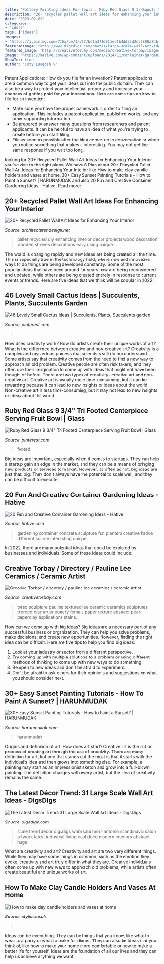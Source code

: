 ```yaml
---
title: "Pottery Painting Ideas For Bowls : Ruby Red Glass 9 3/4&quot; Tri Footed Centerpiece Serving Fruit Bowl"
description: "20+ recycled pallet wall art ideas for enhancing your interior"
date: "2023-02-05"
categories:
- "ideas"
tags: ["ideas"]
images:
- "https://i.pinimg.com/736x/be/1a/37/be1a379d011edfb4dd55d2dc1880a84b.jpg"
featuredImage: "http://www.digsdigs.com/photos/large-scale-wall-art-ideas-31.jpg"
featured_image: "http://creativetorbay.com/media/creative-torbay/images/textured-pierced-torso.jpg"
image: "https://hative.com/wp-content/uploads/2014/11/container-gardening-ideas/9-concrete-sculpture-gardening.jpg"
ShowToc: true
author: "Coty Langosh V"
---
```



Patent Applications: How do you file for an invention?
Patent applications are a common way to get your ideas out into the public domain. They can also be a way to protect your intellectual property and increase your chances of getting paid for your innovations. Here are some tips on how to file for an invention: 
- Make sure you have the proper paperwork in order to filing an application. This includes a patent application, published works, and any other supporting information. 
- Be prepared to answer many questions from researchers and patent applicants. It can be helpful to have an idea of what you're trying to create before you start filing. 
- File as soon as possible after the idea comes up in conversation or when you notice something that makes it interesting. You may not get the same response if you wait too long.

	

		
looking for 20+ Recycled Pallet Wall Art Ideas for Enhancing Your Interior you've visit to the right place. We have 8 Pics about 20+ Recycled Pallet Wall Art Ideas for Enhancing Your Interior like How to make clay candle holders and vases at home, 30+ Easy Sunset Painting Tutorials - How to Paint a Sunset? | HARUNMUDAK and also 20 Fun and Creative Container Gardening Ideas - Hative. Read more:
		
    
## 20+ Recycled Pallet Wall Art Ideas For Enhancing Your Interior

<img loading=lazy src="http://cdn.architecturendesign.net/wp-content/uploads/2015/06/AD-Pallet-Wall-Art-3.jpg" onerror="this.onerror=null;this.src='https://tse2.mm.bing.net/th?id=OIP.aqv6cNnEDFre0O4e9gOsKwHaMZ&amp;pid=15.1';" alt="20+ Recycled Pallet Wall Art Ideas for Enhancing Your Interior">

_Source: architecturendesign.net_

>pallet recycled diy enhancing interior decor projects wood decoration wooden shelves decorations easy using unique. 

	

The world is changing rapidly and new ideas are being created all the time. This is especially true in the technology field, where new and innovative ways to do things are being developed constantly. Some of the most popular ideas that have been around for years now are being reconsidered and updated, while others are being created entirely in response to current events or trends. Here are five ideas that we think will be popular in 2022:

    
## 46 Lovely Small Cactus Ideas | Succulents, Plants, Succulents Garden

<img loading=lazy src="https://i.pinimg.com/736x/be/1a/37/be1a379d011edfb4dd55d2dc1880a84b.jpg" onerror="this.onerror=null;this.src='https://tse1.mm.bing.net/th?id=OIP.6hGwot-MjEiOQ-DKlm9y1wHaJ3&amp;pid=15.1';" alt="46 Lovely Small Cactus Ideas | Succulents, Plants, Succulents garden">

_Source: pinterest.com_

>. 

	

How does creativity work? How do artists create their unique works of art? What is the difference between creative and non-creative art?
Creativity is a complex and mysterious process that scientists still do not understand. Some artists say that creativity comes from the need to find a new way to approach an old problem. Creative people are often risk takers, and they often use their imagination to come up with ideas that might not have been thought of before. There are two types of creativity- creative art and non-creative art. Creative art is usually more time-consuming, but it can be rewarding because it can lead to new insights or ideas about the world. Non-creative art is less time-consuming, but it may not lead to new insights or ideas about the world.

    
## Ruby Red Glass 9 3/4&quot; Tri Footed Centerpiece Serving Fruit Bowl | Glass

<img loading=lazy src="https://i.pinimg.com/736x/76/a7/33/76a7336f210997183405e4ebf2acb494.jpg" onerror="this.onerror=null;this.src='https://tse1.mm.bing.net/th?id=OIP.VLSXZsT9E9OtC3JTCCoq6gHaFC&amp;pid=15.1';" alt="Ruby Red Glass 9 3/4&quot; Tri Footed Centerpiece Serving Fruit Bowl | Glass">

_Source: pinterest.com_

>footed. 

	

Big ideas are important, especially when it comes to startups. They can help a startup gain an edge in the market, and they can be a means of bringing new products or services to market. However, as often as not, big ideas are just that: big. They don't always have the potential to scale well, and they can be difficult to execute.

    
## 20 Fun And Creative Container Gardening Ideas - Hative

<img loading=lazy src="https://hative.com/wp-content/uploads/2014/11/container-gardening-ideas/9-concrete-sculpture-gardening.jpg" onerror="this.onerror=null;this.src='https://tse2.mm.bing.net/th?id=OIP.cbD5ktlbGPAkDhat5Q9BvAHaIc&amp;pid=15.1';" alt="20 Fun and Creative Container Gardening Ideas - Hative">

_Source: hative.com_

>gardening container concrete sculpture fun planters creative hative different source interesting unique. 

	

In 2022, there are many potential ideas that could be explored by businesses and individuals. Some of these ideas could include: 

    
## Creative Torbay / Directory / Pauline Lee Ceramics / Ceramic Artist

<img loading=lazy src="http://creativetorbay.com/media/creative-torbay/images/textured-pierced-torso.jpg" onerror="this.onerror=null;this.src='https://tse4.mm.bing.net/th?id=OIP.p5IRrF3I_wBLSYDdO-15OAHaL0&amp;pid=15.1';" alt="Creative Torbay / directory / pauline lee ceramics / ceramic artist">

_Source: creativetorbay.com_

>torso sculpture pauline textured lee ceramic ceramics sculptures pierced clay artist pottery female paper texture abstract pearl paperclay applications stains. 

	

How can we come up with big ideas?
Big ideas are a necessary part of any successful business or organization. They can help you solve problems, make decisions, and create new opportunities. However, finding the right idea can be difficult. Here are five tips to help you find big ideas:
1. Look at your industry or sector from a different perspective.
2. Try coming up with multiple solutions to a problem or using different methods of thinking to come up with new ways to do something.
3. Be open to new ideas and don’t be afraid to experiment.
4. Don’t be afraid to ask others for their opinions and suggestions on what you should consider next.

    
## 30+ Easy Sunset Painting Tutorials - How To Paint A Sunset? | HARUNMUDAK

<img loading=lazy src="https://www.harunmudak.com/wp-content/uploads/2020/12/sunset-painting-11-712x1024.jpg" onerror="this.onerror=null;this.src='https://tse3.mm.bing.net/th?id=OIP.LbkAyJ_BdIOVk6s7pSXaMwHaKp&amp;pid=15.1';" alt="30+ Easy Sunset Painting Tutorials - How to Paint a Sunset? | HARUNMUDAK">

_Source: harunmudak.com_

>harunmudak. 

	

Origins and definition of art: How does art start?
Creative art is the act or process of creating art through the use of creativity. There are many definition for art, but one that stands out the most is that it starts with the individual’s idea and then grows into something else. For example, a painting may start as an Impressionist sketch and grow into a full-blown painting. The definition changes with every artist, but the idea of creativity remains the same.

    
## The Latest Décor Trend: 31 Large Scale Wall Art Ideas - DigsDigs

<img loading=lazy src="http://www.digsdigs.com/photos/large-scale-wall-art-ideas-31.jpg" onerror="this.onerror=null;this.src='https://tse1.mm.bing.net/th?id=OIP.UaktuL5Hmf-YMRsF4fD70QHaKO&amp;pid=15.1';" alt="The Latest Décor Trend: 31 Large Scale Wall Art Ideas - DigsDigs">

_Source: digsdigs.com_

>scale trend decor digsdigs wabi sabi mora antonio scandinavia salon artwork latest industrial living cool deco modern interiors abstract huge. 

	

What are creativity and art?
Creativity and art are two very different things. While they may have some things in common, such as the emotion they evoke, creativity and art truly differ in what they are. Creative individuals often come up with new ways to approach old problems, while artists often create beautiful and unique works of art.

    
## How To Make Clay Candle Holders And Vases At Home

<img loading=lazy src="https://www.stylist.co.uk/images/app/uploads/2020/06/15173935/before-painting.jpg?w=1200&amp;h=1&amp;fit=max&amp;auto=format%2Ccompress" onerror="this.onerror=null;this.src='https://tse4.mm.bing.net/th?id=OIP.DGlS_z_hxCNde72wxXr4JAHaJ4&amp;pid=15.1';" alt="How to make clay candle holders and vases at home">

_Source: stylist.co.uk_

>. 

	

Ideas can be everything. They can be things that you know, like what to wear to a party or what to make for dinner. They can also be ideas that you think of, like how to make your home more comfortable or how to make a better life for yourself. Ideas are the foundation of all our lives and they can help us achieve anything we want.

